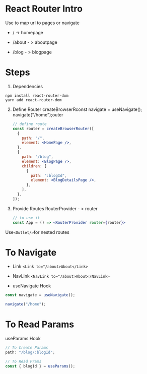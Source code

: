 # React Router Intro

Use to map url to pages or navigate

- / -> homepage

- /about - > aboutpage

- /blog - > blogpage

# Steps

1. Dependencies

`npm install react-router-dom`  
`yarn add react-router-dom`

2. Define Router
   createBrowserRconst navigate = useNavigate(); 
   navigate("/home");outer
   
   ```jsx
   // define route
   const router = createBrowserRouter([
     {
       path: "/",
       element: <HomePage />,
     },
     {
       path: "/blog",
       element: <BlogPage />,
       children: [
         {
           path: ":blogId",
           element: <BlogDetailsPage />,
         },
       ],
     },
   ]);
   ```

3. Provide Routes
   RouterProvider - > router
   
   ```jsx
   // to use it
   const App = () => <RouterProvider router={router}>
   ```
   
   

Use`<Outlet/>`for nested routes

# To Navigate

- Link `<Link to="/about>About</Link>`

- NavLink `<NavLink to="/about>About</NavLink>`

- useNavigate Hook

```jsx
const navigate = useNavigate(); 

navigate("/home");
```

# To Read Params

useParams Hook

```jsx
// To Create Params
path: "/blog/:blogId";

// To Read Prams
const { blogId } = useParams();
```
